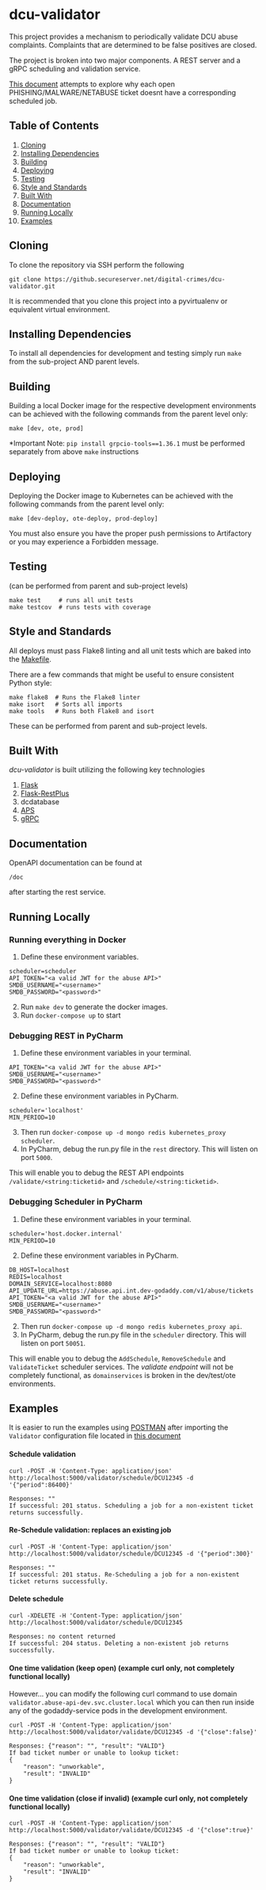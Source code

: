 # dcu-validator

This project provides a mechanism to periodically validate DCU abuse complaints. Complaints that are determined to be false positives are closed.

The project is broken into two major components. A REST server and a gRPC scheduling and validation service.

[This document](https://confluence.godaddy.com/pages/viewpage.action?pageId=176456269) attempts to explore why each open PHISHING/MALWARE/NETABUSE ticket doesnt have a corresponding scheduled job.

## Table of Contents
  1. [Cloning](#cloning)
  2. [Installing Dependencies](#installing-dependencies)
  3. [Building](#building)
  4. [Deploying](#deploying)
  5. [Testing](#testing)
  6. [Style and Standards](#style-and-standards)
  7. [Built With](#built-with)
  8. [Documentation](#documentation)
  9. [Running Locally](#running-locally)
  10. [Examples](#examples)

## Cloning
To clone the repository via SSH perform the following
```
git clone https://github.secureserver.net/digital-crimes/dcu-validator.git
```
It is recommended that you clone this project into a pyvirtualenv or equivalent virtual environment.

## Installing Dependencies
To install all dependencies for development and testing simply run `make` from the sub-project AND parent levels.

## Building
Building a local Docker image for the respective development environments can be achieved with the following commands from the parent level only:

`make [dev, ote, prod]`

*Important Note: `pip install grpcio-tools==1.36.1` must be performed separately from above `make` instructions

## Deploying
Deploying the Docker image to Kubernetes can be achieved with the
following commands from the parent level only:

`make [dev-deploy, ote-deploy, prod-deploy]`

You must also ensure you have the proper push permissions to
Artifactory or you may experience a Forbidden message.


## Testing
(can be performed from parent and sub-project levels)
```
make test     # runs all unit tests
make testcov  # runs tests with coverage
```

## Style and Standards
All deploys must pass Flake8 linting and all unit tests which are baked into the [Makefile](Makfile).

There are a few commands that might be useful to ensure consistent Python style:

```
make flake8  # Runs the Flake8 linter
make isort   # Sorts all imports
make tools   # Runs both Flake8 and isort
```

These can be performed from parent and sub-project levels.

## Built With

*dcu-validator* is built utilizing the following key technologies
1. [Flask](http://flask.pocoo.org/)
2. [Flask-RestPlus](http://flask-restplus.readthedocs.io/en/stable/)
3. dcdatabase
4. [APS](https://apscheduler.readthedocs.io/en/latest/#)
5. [gRPC](https://grpc.io)

## Documentation
OpenAPI documentation can be found at
```
/doc
```
after starting the rest service.

## Running Locally

### Running everything in Docker
1. Define these environment variables.
```
scheduler=scheduler
API_TOKEN="<a valid JWT for the abuse API>"
SMDB_USERNAME="<username>"
SMDB_PASSWORD="<password>"
```
2. Run `make dev` to generate the docker images.
1. Run `docker-compose up` to start

### Debugging REST in PyCharm
1. Define these environment variables in your terminal.
```
API_TOKEN="<a valid JWT for the abuse API>"
SMDB_USERNAME="<username>"
SMDB_PASSWORD="<password>"
```
2. Define these environment variables in PyCharm.
```
scheduler='localhost'
MIN_PERIOD=10
```
3. Then run `docker-compose up -d mongo redis kubernetes_proxy scheduler`.
1. In PyCharm, debug the run.py file in the `rest` directory.  This will listen on port `5000`.

This will enable you to debug the REST API endpoints `/validate/<string:ticketid>` and `/schedule/<string:ticketid>`.

### Debugging Scheduler in PyCharm
1. Define these environment variables in your terminal.
```
scheduler='host.docker.internal'
MIN_PERIOD=10
```
2. Define these environment variables in PyCharm.
```
DB_HOST=localhost
REDIS=localhost
DOMAIN_SERVICE=localhost:8080
API_UPDATE_URL=https://abuse.api.int.dev-godaddy.com/v1/abuse/tickets
API_TOKEN="<a valid JWT for the abuse API>"
SMDB_USERNAME="<username>"
SMDB_PASSWORD="<password>"
```
2. Then run `docker-compose up -d mongo redis kubernetes_proxy api`.
1. In PyCharm, debug the run.py file in the `scheduler` directory.  This will listen on port `50051`.

This will enable you to debug the `AddSchedule`, `RemoveSchedule` and `ValidateTicket` scheduler services. The _validate endpoint_ will not be completely functional, as `domainservices` is broken in the dev/test/ote environments.


## Examples

It is easier to run the examples using [POSTMAN](https://www.postman.com/) after importing the `Validator` configuration file located in [this document](https://confluence.godaddy.com/display/ITSecurity/Postman+Configurations+for+Services+DCU+Utilizes)

#### Schedule validation
```
curl -POST -H 'Content-Type: application/json' http://localhost:5000/validator/schedule/DCU12345 -d '{"period":86400}'
```
```
Responses: ""
If successful: 201 status. Scheduling a job for a non-existent ticket returns successfully.
```
#### Re-Schedule validation: replaces an existing job
```
curl -POST -H 'Content-Type: application/json' http://localhost:5000/validator/schedule/DCU12345 -d '{"period":300}'
```
```
Responses: ""
If successful: 201 status. Re-Scheduling a job for a non-existent ticket returns successfully.
```
#### Delete schedule
```
curl -XDELETE -H 'Content-Type: application/json' http://localhost:5000/validator/schedule/DCU12345
```
```
Responses: no content returned
If successful: 204 status. Deleting a non-existent job returns successfully.
```
#### One time validation (keep open) (example curl only, not completely functional locally)
However... you can modify the following curl command to use domain `validator.abuse-api-dev.svc.cluster.local` which
 you can then run inside any of the godaddy-service pods in the development environment.
```
curl -POST -H 'Content-Type: application/json' http://localhost:5000/validator/validate/DCU12345 -d '{"close":false}'
```
```
Responses: {"reason": "", "result": "VALID"}
If bad ticket number or unable to lookup ticket:
{
    "reason": "unworkable",
    "result": "INVALID"
}
```
#### One time validation (close if invalid) (example curl only, not completely functional locally)
```
curl -POST -H 'Content-Type: application/json' http://localhost:5000/validator/validate/DCU12345 -d '{"close":true}'
```
```
Responses: {"reason": "", "result": "VALID"}
If bad ticket number or unable to lookup ticket:
{
    "reason": "unworkable",
    "result": "INVALID"
}
```